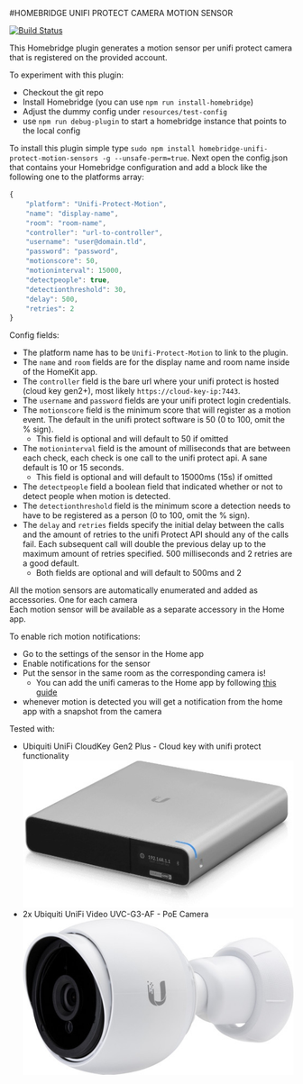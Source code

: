 #HOMEBRIDGE UNIFI PROTECT CAMERA MOTION SENSOR

[![Build Status](https://travis-ci.com/beele/HomebridgeUnifiProtectMotion.svg?branch=master)](https://travis-ci.com/beele/HomebridgeUnifiProtectMotion)

This Homebridge plugin generates a motion sensor per unifi protect camera that is registered on the provided account.

To experiment with this plugin:
- Checkout the git repo
- Install Homebridge (you can use `npm run install-homebridge`)
- Adjust the dummy config under `resources/test-config`
- use `npm run debug-plugin` to start a homebridge instance that points to the local config

To install this plugin simple type `sudo npm install homebridge-unifi-protect-motion-sensors -g --unsafe-perm=true`.
Next open the config.json that contains your Homebridge configuration and add a block like the following one to the platforms array:

```javascript
{
    "platform": "Unifi-Protect-Motion",
    "name": "display-name",
    "room": "room-name",
    "controller": "url-to-controller",
    "username": "user@domain.tld",
    "password": "password",
    "motionscore": 50,
    "motioninterval": 15000,
    "detectpeople": true,
    "detectionthreshold": 30,
    "delay": 500,
    "retries": 2
}
```
Config fields:

- The platform name has to be `Unifi-Protect-Motion` to link to the plugin.
- The `name` and `room` fields are for the display name and room name inside of the HomeKit app.
- The `controller` field is the bare url where your unifi protect is hosted (cloud key gen2+), most likely `https://cloud-key-ip:7443`.
- The `username` and `password` fields are your unifi protect login credentials.
- The `motionscore` field is the minimum score that will register as a motion event. The default in the unifi protect software is 50 (0 to 100, omit the % sign).
    - This field is optional and will default to 50 if omitted
- The `motioninterval` field is the amount of milliseconds that are between each check, each check is one call to the unifi protect api. A sane default is 10 or 15 seconds.
    - This field is optional and will default to 15000ms (15s) if omitted
- The `detectpeople` field a boolean field that indicated whether or not to detect people when motion is detected.
- The `detectionthreshold` field is the minimum score a detection needs to have to be registered as a person (0 to 100, omit the % sign).
- The `delay` and `retries` fields specify the initial delay between the calls and the amount of retries to the unifi Protect API should any of the calls fail.
  Each subsequent call will double the previous delay up to the maximum amount of retries specified. 500 milliseconds and 2 retries are a good default.
    - Both fields are optional and will default to 500ms and 2

All the motion sensors are automatically enumerated and added as accessories. One for each camera<br/>
Each motion sensor will be available as a separate accessory in the Home app.

To enable rich motion notifications:

- Go to the settings of the sensor in the Home app
- Enable notifications for the sensor
- Put the sensor in the same room as the corresponding camera is! 
    - You can add the unifi cameras to the Home app by following [this guide](https://community.ubnt.com/t5/UniFi-Protect/UniFi-Protect-with-HomeKit-Setup-Guide/td-p/2576090)
- whenever motion is detected you will get a notification from the home app with a snapshot from the camera

Tested with:

- Ubiquiti UniFi CloudKey Gen2 Plus - Cloud key with unifi protect functionality
  <br/>![CloudKey Gen2 Plus](resources/img/cloudkey-gen2plus.jpg?raw=true "CloudKey Gen2 Plus")
- 2x Ubiquiti UniFi Video UVC-G3-AF - PoE Camera
  <br/>![Camera UVC-G3-AF](resources/img/camera.jpeg?raw=true "Camera UVC-G3-AF")
